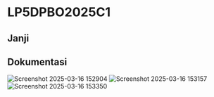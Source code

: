 # LP5DPBO2025C1

## Janji

## Dokumentasi
![Screenshot 2025-03-16 152904](https://github.com/user-attachments/assets/4e94b858-99b2-436f-930a-ac891c159dd3)
![Screenshot 2025-03-16 153157](https://github.com/user-attachments/assets/c3f5146c-a329-4eb2-9988-9c60b4e4e7d9)
![Screenshot 2025-03-16 153350](https://github.com/user-attachments/assets/4d50ed5d-1d40-42d4-a34e-85e4516cce44)
